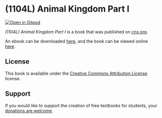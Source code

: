 # (1104L) Animal Kingdom Part I

[![Open in Gitpod](https://gitpod.io/button/open-in-gitpod.svg)](https://gitpod.io/from-referrer/)

_(1104L) Animal Kingdom Part I_ is a book that was published on [cnx.org](https://cnx.org/).

An ebook can be downloaded [here](https://github.com/cnx-user-books/cnxbook-1104l-animal-kingdom-part-i/releases/latest), and the book can be viewed online [here](https://github.com/cnx-user-books/cnxbook-1104l-animal-kingdom-part-i/releases/latest).

## License
This book is available under the [Creative Commons Attribution License](./LICENSE) license.

## Support
If you would like to support the creation of free textbooks for students, your [donations are welcome](https://riceconnect.rice.edu/donation/support-openstax-banner).
